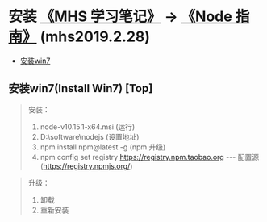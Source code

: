 # 安装 [《MHS 学习笔记》] -> [《Node 指南》] (mhs2019.2.28)

- [安装win7]

## <span id="install_win7">安装win7(Install Win7)</span> [Top]
> 安装：
> 1. node-v10.15.1-x64.msi (运行)
> 2. D:\software\nodejs (设置地址)
> 3. npm install npm@latest -g (npm 升级)
> 4. npm config set registry https://registry.npm.taobao.org --- 配置源(https://registry.npmjs.org/)

> 升级：
> 1. 卸载
> 2. 重新安装

##
[《MHS 学习笔记》]: https://mhsnet.github.io/note/ "《MHS 学习笔记》"
[《Node 指南》]: https://mhsnet.github.io/note/node/guide/index.html "《Node 指南》"
[顶部]: https://mhsnet.github.io/note/node/guide/start/install.html "安装"

[安装win7]: https://mhsnet.github.io/note/node/guide/start/install.html#install_win7 "安装win7(Install Win7)"